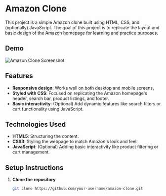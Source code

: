 # Amazon Clone

This project is a simple Amazon clone built using HTML, CSS, and (optionally) JavaScript. The goal of this project is to replicate the layout and basic design of the Amazon homepage for learning and practice purposes.

## Demo

![Amazon Clone Screenshot](./screenshot.jpg)

## Features

- **Responsive design**: Works well on both desktop and mobile screens.
- **Styled with CSS**: Focused on replicating the Amazon homepage's header, search bar, product listings, and footer.
- **Basic interactivity**: (Optional) Add dynamic features like search filters or cart functionality using JavaScript.

## Technologies Used

- **HTML5**: Structuring the content.
- **CSS3**: Styling the webpage to match Amazon's look and feel.
- **JavaScript**: (Optional) Adding basic interactivity like product filtering or cart management.

## Setup Instructions

1. **Clone the repository**  
   ```bash
   git clone https://github.com/your-username/amazon-clone.git
